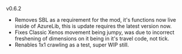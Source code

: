 v0.6.2

- Removes SBL as a requirement for the mod, it's functions now live inside of AzureLib, this is update requires the latest version now.
- Fixes Classic Xenos movement being jumpy, was due to incorrect freshening of dimensions on it being in it's travel code, not tick.
- Renables 1x1 crawling as a test, super WIP still.